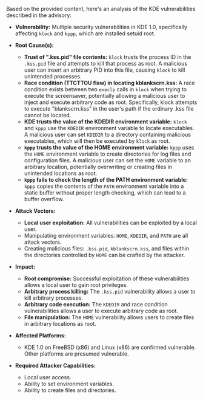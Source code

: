 Based on the provided content, here's an analysis of the KDE vulnerabilities described in the advisory:

*   **Vulnerability:** Multiple security vulnerabilities in KDE 1.0, specifically affecting `klock` and `kppp`, which are installed setuid root.

*   **Root Cause(s):**

    *   **Trust of ".kss.pid" file contents:** `klock` trusts the process ID in the `.kss.pid` file and attempts to kill that process as root.  A malicious user can insert an arbitrary PID into this file, causing `klock` to kill unintended processes.
    *   **Race condition (TTCTTOU flaw) in locating kblankscrn.kss:** A race condition exists between two `execlp` calls in `klock` when trying to execute the screensaver, potentially allowing a malicious user to inject and execute arbitrary code as root. Specifically, klock attempts to execute "blankscrn.kss" in the user's path if the ordinary .kss file cannot be located.
    *   **KDE trusts the value of the KDEDIR environment variable:** `klock` and `kppp` use the `KDEDIR` environment variable to locate executables.  A malicious user can set `KDEDIR` to a directory containing malicious executables, which will then be executed by `klock` as root.
    *   **`kppp` trusts the value of the HOME environment variable:** `kppp` uses the `HOME` environment variable to create directories for log files and configuration files. A malicious user can set the `HOME` variable to an arbitrary location, potentially overwriting or creating files in unintended locations as root.
    *   **`kppp` fails to check the length of the PATH environment variable:** `kppp` copies the contents of the `PATH` environment variable into a static buffer without proper length checking, which can lead to a buffer overflow.

*   **Attack Vectors:**

    *   **Local user exploitation:** All vulnerabilities can be exploited by a local user.
    *   Manipulating environment variables: `HOME`, `KDEDIR`, and `PATH` are all attack vectors.
    *   Creating malicious files: `.kss.pid`, `kblankscrn.kss`, and files within the directories controlled by `HOME` can be crafted by the attacker.

*   **Impact:**

    *   **Root compromise:**  Successful exploitation of these vulnerabilities allows a local user to gain root privileges.
    *   **Arbitrary process killing:** The `.kss.pid` vulnerability allows a user to kill arbitrary processes.
    *   **Arbitrary code execution:**  The `KDEDIR` and race condition vulnerabilities allows a user to execute arbitrary code as root.
    *   **File manipulation:** The `HOME` vulnerability allows users to create files in arbitrary locations as root.

*   **Affected Platforms:**

    *   KDE 1.0 on FreeBSD (x86) and Linux (x86) are confirmed vulnerable.  Other platforms are presumed vulnerable.

*   **Required Attacker Capabilities:**
    *   Local user access.
    *   Ability to set environment variables.
    *   Ability to create files and directories.